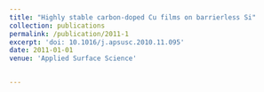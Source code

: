 ```yaml
---
title: "Highly stable carbon-doped Cu films on barrierless Si"
collection: publications
permalink: /publication/2011-1
excerpt: 'doi: 10.1016/j.apsusc.2010.11.095'
date: 2011-01-01
venue: 'Applied Surface Science'


---
```



